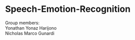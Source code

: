 # Speech-Emotion-Recognition

Group members: <br>
Yonathan Yonaz Harijono<br>
Nicholas Marco Gunardi
